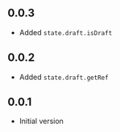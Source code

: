 ## 0.0.3
- Added `state.draft.isDraft`

## 0.0.2
- Added `state.draft.getRef`

## 0.0.1
- Initial version